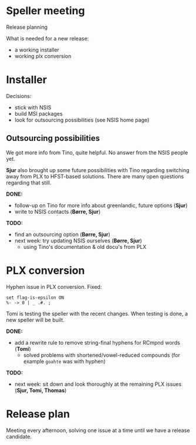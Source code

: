 # Speller meeting

Release planning

What is needed for a new release:
* a working installer
* working plx conversion

# Installer

Decisions:
* stick with NSIS
* build MSI packages
* look for outsourcing possibilities (see NSIS home page)

## Outsourcing possibilities

We got more info from Tino, quite helpful. No answer from the NSIS people yet.

**Sjur** also brought up some future possibilities with Tino regarding switching
away from PLX to HFST-based solutions. There are many open questions regarding
that still.

**DONE:**
* follow-up on Tino for more info about greenlandic, future options (**Sjur**)
* write to NSIS contacts (**Børre, Sjur**)

**TODO:**
* find an outsourcing option (**Børre, Sjur**)
* next week: try updating NSIS ourselves (**Børre, Sjur**)
    - using Tino's documentation & old docu's from PLX

# PLX conversion

Hyphen issue in PLX conversion. Fixed:
```
set flag-is-epsilon ON
%- -> 0 | _ .#. ;
```

Tomi is testing the speller with the recent changes. When testing is done, a new
speller will be built.

**DONE:**
* add a rewrite rule to remove string-final hyphens for RCmpnd words (**Tomi**)
    - solved problems with shortened/vowel-reduced compounds (for example
   `goahte` was with hyphen)

**TODO:**
* next week: sit down and look thoroughly at the remaining PLX issues
  (**Sjur, Tomi, Thomas**)

# Release plan

Meeting every afternoon, solving one issue at a time until we have a release
candidate.

